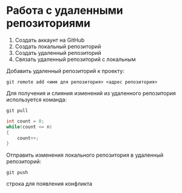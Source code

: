 # Работа с удаленными репозиториями
1. Создать аккаунт на GitHub
2. Создать локальный репозиторий
3. Создать удаленный репозиторий
4. Связать удаленный репозиторий с локальным

Добавить удаленный репозиторий к проекту:
```
git remote add <имя для репозитория> <адрес репозитория>
```

Для получения и слияния изменений из удаленного репозитория используется команда:
```
git pull
```

```C#
int count = 0;
while(count <= n)
{
    count++;
}
```


Отправить изменения локального репозитория в удаленный репозиторий:
```
git push
```
строка для появления конфликта

